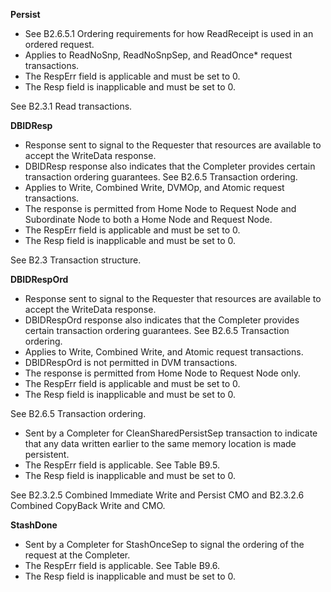 **Persist**

- See B2.6.5.1 Ordering requirements for how ReadReceipt is used in an ordered request.
- Applies to ReadNoSnp, ReadNoSnpSep, and ReadOnce* request transactions.
- The RespErr field is applicable and must be set to 0.
- The Resp field is inapplicable and must be set to 0.

See B2.3.1 Read transactions.

**DBIDResp**

- Response sent to signal to the Requester that resources are available to accept the WriteData response.
- DBIDResp response also indicates that the Completer provides certain transaction ordering guarantees. See B2.6.5 Transaction ordering.
- Applies to Write, Combined Write, DVMOp, and Atomic request transactions.
- The response is permitted from Home Node to Request Node and Subordinate Node to both a Home Node and Request Node.
- The RespErr field is applicable and must be set to 0.
- The Resp field is inapplicable and must be set to 0.

See B2.3 Transaction structure.

**DBIDRespOrd**

- Response sent to signal to the Requester that resources are available to accept the WriteData response.
- DBIDRespOrd response also indicates that the Completer provides certain transaction ordering guarantees. See B2.6.5 Transaction ordering.
- Applies to Write, Combined Write, and Atomic request transactions.
- DBIDRespOrd is not permitted in DVM transactions.
- The response is permitted from Home Node to Request Node only.
- The RespErr field is applicable and must be set to 0.
- The Resp field is inapplicable and must be set to 0.

See B2.6.5 Transaction ordering.

- Sent by a Completer for CleanSharedPersistSep transaction to indicate that any data written earlier to the same memory location is made persistent.
- The RespErr field is applicable. See Table B9.5.
- The Resp field is inapplicable and must be set to 0.

See B2.3.2.5 Combined Immediate Write and Persist CMO and B2.3.2.6 Combined CopyBack Write and CMO.

**StashDone**

- Sent by a Completer for StashOnceSep to signal the ordering of the request at the Completer.
- The RespErr field is applicable. See Table B9.6.
- The Resp field is inapplicable and must be set to 0.